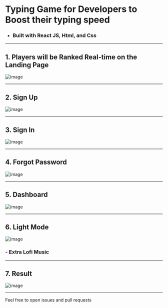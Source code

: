# Typing Game for Developers to Boost their typing speed

- ### Built with React JS, Html, and Css

<hr />

## 1. Players will be Ranked Real-time on the Landing Page

![image](https://user-images.githubusercontent.com/58919619/120639485-4bf6ae80-c469-11eb-897b-ac2953277cc6.png)
<hr />

## 2. Sign Up 

![image](https://user-images.githubusercontent.com/58919619/120639630-77799900-c469-11eb-8463-a02b59735aa5.png)
<hr />

## 3. Sign In

![image](https://user-images.githubusercontent.com/58919619/120639685-895b3c00-c469-11eb-9791-06279fd5809d.png)
<hr />

## 4. Forgot Password

![image](https://user-images.githubusercontent.com/58919619/120639822-b0197280-c469-11eb-8fc0-68a4af8657a1.png)
<hr />

## 5. Dashboard

![image](https://user-images.githubusercontent.com/58919619/120639871-be678e80-c469-11eb-9f35-df72a1e0bdce.png)

<hr />

## 6. Light Mode

![image](https://user-images.githubusercontent.com/58919619/120639947-d4754f00-c469-11eb-99f1-cc0c44a56bd8.png)

### - Extra Lofi Music 

<hr />

## 7. Result 

![image](https://user-images.githubusercontent.com/58919619/120640062-f66ed180-c469-11eb-95f4-30646d3d529c.png)

<hr />


Feel free to open issues and pull requests
